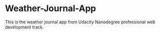 # Weather-Journal-App
This is the weather journal app from Udacity Nanodegree professional web development track.
